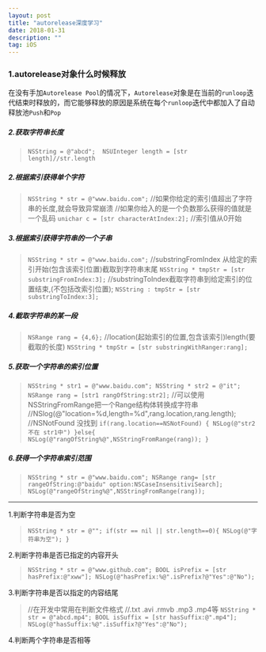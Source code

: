 ```yaml
---
layout: post
title: "autorelease深度学习"
date: 2018-01-31
description: ""
tag: iOS
---   
```


### 1.autorelease对象什么时候释放

在没有手加`Autorelease Pool`的情况下，`Autorelease`对象是在当前的`runloop`迭代结束时释放的，而它能够释放的原因是系统在每个`runloop`迭代中都加入了自动释放池`Push`和`Pop`

##### 2.获取字符串长度

>`NSString = @"abcd"; 
>NSUInteger length = [str length]//str.length`

##### 2.根据索引获得单个字符

>`NSString * str = @"www.baidu.com";`
>//如果你给定的索引值超出了字符串的长度,就会导致异常崩溃
>//如果你给入的是一个负数那么获得的值就是一个乱码
>`unichar c = [str characterAtIndex:2];`
>//索引值从0开始

##### 3.根据索引获得字符串的一个子串

>`NSString * str = @"www.baidu.com";`
>//substringFromIndex 从给定的索引开始(包含该索引位置)截取到字符串末尾
>`NSString * tmpStr = [str substringFromIndex:3];`
>//substringToIndex截取字符串到给定索引的位置结束,(不包括改索引位置);
>`NSString : tmpStr = [str substringToIndex:3];`

##### 4.截取字符串的某一段

>`NSRange rang = {4,6};`
>//location(起始索引的位置,包含该索引)length(要截取的长度)
>`NSString * tmpStr = [str substringWithRanger:rang];`

##### 5.获取一个字符串的索引位置

>`NSString * str1 = @"www.baidu.com";
>NSString * str2 = @"it";
>NSRange rang = [str1 rangOfString:str2];`
>//可以使用NSStringFromRange把一个Range结构体转换成字符串
>//NSlog(@"location=%d,length=%d",rang.location,rang.length);
>//NSNotFound 没找到
>`if(rang.location==NSNotFound)
>{
>	NSLog(@"str2不在 str1中")
>}else{
>	NSLog(@"rangOfString%@",NSStringFromRange(rang));
>}`

##### 6.获得一个字符串索引范围

>`NSString * str = @"www.baidu.com";
>NSRange rang= [str rangeOfString:@"baidu" option:NSCaseInsensitiviSearch];
>NSLog(@"rangeOfString%@",NSStringFromRange(rang));`

------

1.判断字符串是否为空

>`NSString * str = @"";
>if(str == nil || str.length==0){
>	NSLog(@"字符串为空");
>}`

2.判断字符串是否已指定的内容开头

>`NSString * str = @"www.github.com";
>BOOL isPrefix = [str hasPrefix:@"xww"];
>NSLog(@"hasPrefix:%@".isPrefix?@"Yes":@"No");`

3.判断字符串是否以指定的内容结尾

>//在开发中常用在判断文件格式
>//.txt .avi .rmvb .mp3 .mp4等
>`NSString * str = @"abcd.mp4";
>BOOL isSuffix = [str hasSuffix:@".mp4"];
>NSLog(@"hasSuffix:%@".isSuffix?@"Yes":@"No");`

4.判断两个字符串是否相等















































































































